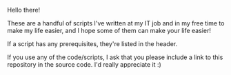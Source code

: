 Hello there!

These are a handful of scripts I've written at my IT job and in my free time to make my life easier, and I hope some of them can make your life easier!

If a script has any prerequisites, they're listed in the header.

If you use any of the code/scripts, I ask that you please include a link to this repository in the source code. I'd really appreciate it :)

